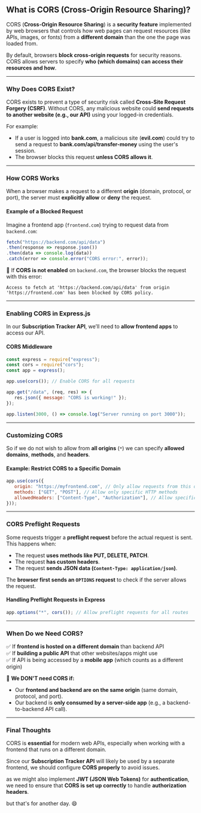 
   ## **What is CORS (Cross-Origin Resource Sharing)?**
   CORS (**Cross-Origin Resource Sharing**) is a **security feature** implemented by web browsers that controls how web pages can request resources (like APIs, images, or fonts) from a **different domain** than the one the page was loaded from.

   By default, browsers **block cross-origin requests** for security reasons. CORS allows servers to specify **who (which domains) can access their resources and how**.

   ---

   ### **Why Does CORS Exist?**
   CORS exists to prevent a type of security risk called **Cross-Site Request Forgery (CSRF)**. Without CORS, any malicious website could **send requests to another website (e.g., our API)** using your logged-in credentials.

   For example:
   - If a user is logged into **bank.com**, a malicious site (**evil.com**) could try to send a request to **bank.com/api/transfer-money** using the user's session.
   - The browser blocks this request **unless CORS allows it**.

   ---

   ### **How CORS Works**
   When a browser makes a request to a different **origin** (domain, protocol, or port), the server must **explicitly allow** or **deny** the request.

   #### **Example of a Blocked Request**
   Imagine a frontend app (`frontend.com`) trying to request data from `backend.com`:
   ```javascript
   fetch("https://backend.com/api/data")
   .then(response => response.json())
   .then(data => console.log(data))
   .catch(error => console.error("CORS error:", error));
   ```
   🚫 If **CORS is not enabled** on `backend.com`, the browser blocks the request with this error:
   ```
   Access to fetch at 'https://backend.com/api/data' from origin 'https://frontend.com' has been blocked by CORS policy.
   ```

   ---

   ### **Enabling CORS in Express.js**
   In our **Subscription Tracker API**, we’ll need to **allow frontend apps** to access our API.


   #### **CORS Middleware**
   ```javascript
   const express = require("express");
   const cors = require("cors");
   const app = express();

   app.use(cors()); // Enable CORS for all requests

   app.get("/data", (req, res) => {
      res.json({ message: "CORS is working!" });
   });

   app.listen(3000, () => console.log("Server running on port 3000"));
   ```

   ---

   ### **Customizing CORS**
   So if we do not wish to allow from **all origins** (`*`) we can specify **allowed domains**, **methods**, and **headers**.
 

   #### **Example: Restrict CORS to a Specific Domain**
   ```javascript
   app.use(cors({
      origin: "https://myfrontend.com", // Only allow requests from this domain
      methods: ["GET", "POST"], // Allow only specific HTTP methods
      allowedHeaders: ["Content-Type", "Authorization"], // Allow specific headers
   }));
   ```

   ---

   ### **CORS Preflight Requests**
   Some requests trigger a **preflight request** before the actual request is sent. This happens when:
   - The request **uses methods like PUT, DELETE, PATCH**.
   - The request **has custom headers**.
   - The request **sends JSON data (`Content-Type: application/json`)**.

   The **browser first sends an `OPTIONS` request** to check if the server allows the request.

   #### **Handling Preflight Requests in Express**
   ```javascript
   app.options("*", cors()); // Allow preflight requests for all routes
   ```

   ---

   ### **When Do we Need CORS?**
   ✅ If  **frontend is hosted on a different domain** than backend API  
   ✅ If **building a public API** that other websites/apps might use  
   ✅ If API is being accessed by a **mobile app** (which counts as a different origin)  

   🚫 **We DON'T need CORS if:**
   - Our **frontend and backend are on the same origin** (same domain, protocol, and port).
   - Our backend is **only consumed by a server-side app** (e.g., a backend-to-backend API call).

   ---

   ### **Final Thoughts**
   CORS is **essential** for modern web APIs, especially when working with a frontend that runs on a different domain.  

   Since our **Subscription Tracker API** will likely be used by a separate frontend, we should configure **CORS properly** to avoid issues.

   as we might also implement **JWT (JSON Web Tokens)** for **authentication**, we need to ensure that **CORS is set up correctly** to handle **authorization headers**.


   but that's for another day. 😄
